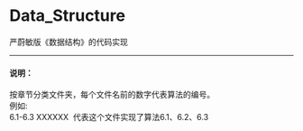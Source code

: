 # Data_Structure
严蔚敏版《数据结构》的代码实现

---

#### 说明：

按章节分类文件夹，每个文件名前的数字代表算法的编号。 <br>
例如:<br>
6.1-6.3 XXXXXX  代表这个文件实现了算法6.1、6.2、6.3
